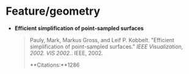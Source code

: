 # Feature/geometry

- **Efficient simplification of point-sampled surfaces**

  > Pauly, Mark, Markus Gross, and Leif P. Kobbelt. "Efficient simplification of point-sampled surfaces." *IEEE Visualization, 2002. VIS 2002.*. IEEE, 2002.
  >
  > **Citations:**1286
